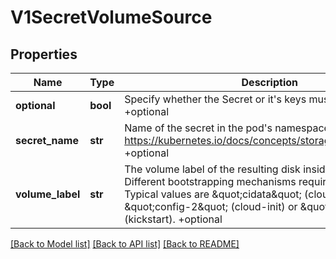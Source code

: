 # V1SecretVolumeSource

## Properties
Name | Type | Description | Notes
------------ | ------------- | ------------- | -------------
**optional** | **bool** | Specify whether the Secret or it&#39;s keys must be defined +optional | [optional] 
**secret_name** | **str** | Name of the secret in the pod&#39;s namespace to use. More info: https://kubernetes.io/docs/concepts/storage/volumes#secret +optional | [optional] 
**volume_label** | **str** | The volume label of the resulting disk inside the VMI. Different bootstrapping mechanisms require different values. Typical values are \&quot;cidata\&quot; (cloud-init), \&quot;config-2\&quot; (cloud-init) or \&quot;OEMDRV\&quot; (kickstart). +optional | [optional] 

[[Back to Model list]](../README.md#documentation-for-models) [[Back to API list]](../README.md#documentation-for-api-endpoints) [[Back to README]](../README.md)


